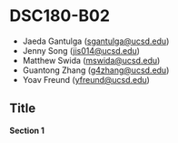 # DSC180-B02
- Jaeda Gantulga (sgantulga@ucsd.edu)
- Jenny Song (jis014@ucsd.edu)
- Matthew Swida (mswida@ucsd.edu)
- Guantong Zhang (g4zhang@ucsd.edu)
- Yoav Freund (yfreund@ucsd.edu)

## Title
**Section 1**
